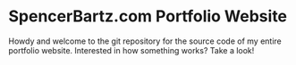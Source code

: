 # SpencerBartz.com Portfolio Website
Howdy and welcome to the git repository for the source code of my entire portfolio website. 
Interested in how something works? Take a look!
